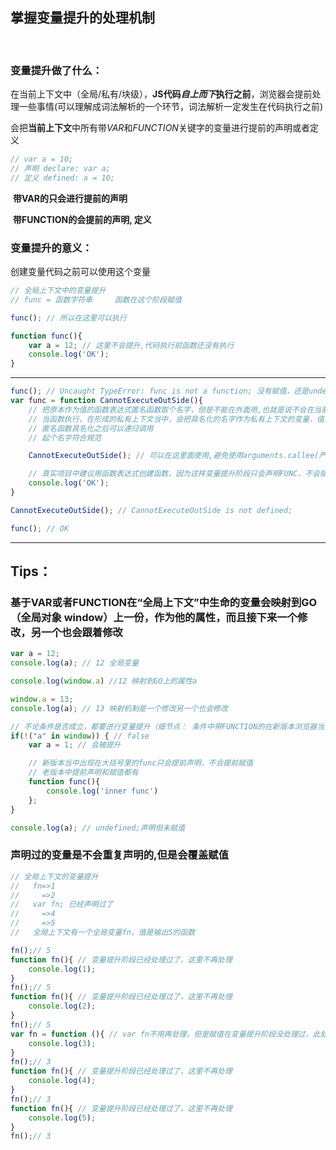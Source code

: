 ## 掌握变量提升的处理机制

<br/>

### 变量提升做了什么：

​	在当前上下文中（全局/私有/块级），**JS代码*自上而下*执行之前**，浏览器会提前处理一些事情(可以理解成词法解析的一个环节，词法解析一定发生在代码执行之前)                                                                                          

​	会把**当前上下文**中所有带*VAR*和*FUNCTION*关键字的变量进行提前的声明或者定义

```javascript
// var a = 10;
// 声明 declare: var a;
// 定义 defined: a = 10;
```

​	**带VAR的只会进行提前的声明**

​	**带FUNCTION的会提前的声明, 定义**



### 变量提升的意义：

创建变量代码之前可以使用这个变量

```javascript
// 全局上下文中的变量提升
// func = 函数字符串		函数在这个阶段赋值

func(); // 所以在这里可以执行

function func(){
    var a = 12; // 这里不会提升,代码执行前函数还没有执行
    console.log('OK');
}
```

------



```javascript
func(); // Uncaught TypeError: func is not a function; 没有赋值，还是undefined
var func = function CannotExecuteOutSide(){
    // 把原本作为值的函数表达式匿名函数取个名字，但是不能在外面用,也就是说不会在当前上下文中创建这个名字
    // 当函数执行，在形成的私有上下文当中，会把具名化的名字作为私有上下文的变量，值就是这个函数
    // 匿名函数具名化之后可以递归调用
    // 起个名字符合规范

    CannotExecuteOutSide(); // 可以在这里面使用,避免使用arguments.callee(严格模式不支持)

    // 真实项目中建议用函数表达式创建函数，因为这样变量提升阶段只会声明FUNC，不会赋值
    console.log('OK');
}

CannotExecuteOutSide(); // CannotExecuteOutSide is not defined;

func(); // OK
```

------

## Tips：

### **基于VAR或者FUNCTION在“全局上下文”中生命的变量会映射到GO（全局对象 window）上一份，作为他的属性，而且接下来一个修改，另一个也会跟着修改**

```javascript
var a = 12;
console.log(a); // 12 全局变量

console.log(window.a) //12 映射到GO上的属性a

window.a = 13;
console.log(a); // 13 映射机制是一个修改另一个也会修改
```

```javascript
// 不论条件是否成立，都要进行变量提升（细节点： 条件中带FUNCTION的在新版本浏览器当中只会提前声明，不会提前赋值）
if(!("a" in window)) { // false
    var a = 1; // 会被提升

    // 新版本当中出现在大括号里的func只会提前声明，不会提前赋值
    // 老版本中提前声明和赋值都有
    function func(){
        console.log('inner func')
    };
}

console.log(a); // undefined;声明但未赋值
```

### **声明过的变量是不会重复声明的,但是会覆盖赋值**

```javascript
// 全局上下文的变量提升
//   fn=>1
//     =>2
//   var fn; 已经声明过了
//     =>4
//     =>5
//   全局上下文有一个全局变量fn，值是输出5的函数

fn();// 5
function fn(){ // 变量提升阶段已经处理过了，这里不再处理
    console.log(1);
}
fn();// 5
function fn(){ // 变量提升阶段已经处理过了，这里不再处理
    console.log(2);
}
fn();// 5
var fn = function (){ // var fn不用再处理，但是赋值在变量提升阶段没处理过，此处需处理 全局上下文中的那个函数输出3
    console.log(3);
}
fn();// 3
function fn(){ // 变量提升阶段已经处理过了，这里不再处理
    console.log(4);
}
fn();// 3
function fn(){ // 变量提升阶段已经处理过了，这里不再处理
    console.log(5);
}
fn();// 3
```
